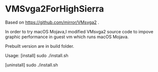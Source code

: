 # VMSvga2ForHighSierra
Based on https://github.com/mirror/VMsvga2 .

In order to try macOS Mojava,I modified VMsvga2 source code to impove graphic performance in guest vm which runs macOS Mojava.

Prebuilt version are in build folder.

Usage:
[install]
sudo ./install.sh

[uninstall]
sudo ./install.sh
